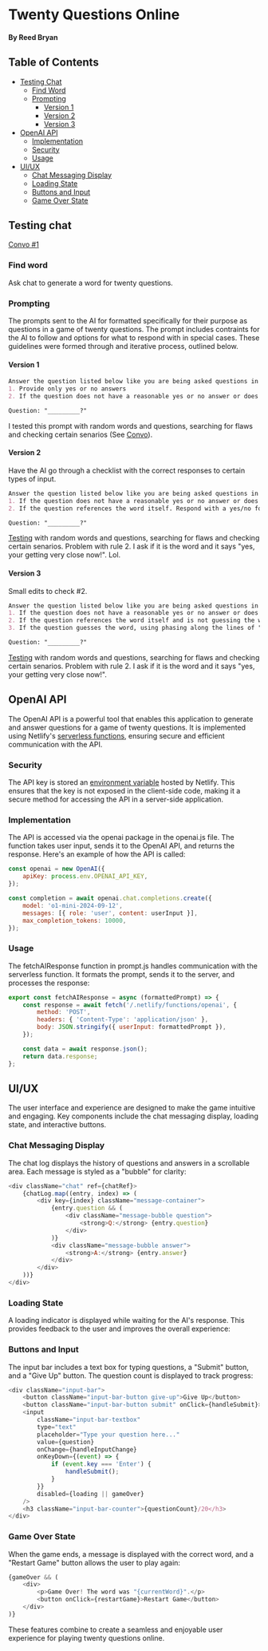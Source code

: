 # Twenty Questions Online
#### By Reed Bryan

## Table of Contents
- [Testing Chat](#testing-chat)
  - [Find Word](#find-word)
  - [Prompting](#prompting)
    - [Version 1](#version-1)
    - [Version 2](#version-2)
    - [Version 3](#version-3)
- [OpenAI API](#openai-api)
  - [Implementation](#implementation)
  - [Security](#security)
  - [Usage](#usage)
- [UI/UX](#uiux)
  - [Chat Messaging Display](#chat-messaging-display)
  - [Loading State](#loading-state)
  - [Buttons and Input](#buttons-and-input)
  - [Game Over State](#game-over-state)


## Testing chat
[Convo #1](https://chatgpt.com/share/67ddade0-65ec-800b-b86c-bf9f91d6f78b)

### Find word
Ask chat to generate a word for twenty questions.

### **Prompting**
The prompts sent to the AI for formatted specifically for their purpose as questions in a game of twenty questions. The prompt includes contraints for the AI to follow and options for what to respond with in special cases. These guidelines were formed through and iterative process, outlined below.

#### **Version 1**
```md
Answer the question listed below like you are being asked questions in a game of twenty questions where your word is "_____". Answer based on the following rules:
1. Provide only yes or no answers
2. If the question does not have a reasonable yes or no answer or does not relate to the game. Respond with: "You question must have a yes or no answer, please ask another".

Question: "_________?"
```
I tested this prompt with random words and questions, searching for flaws and checking certain senarios (See [Convo](https://chatgpt.com/share/67ddb6b8-178c-800b-84ee-e2238b7d03b8)).

#### **Version 2**
Have the AI go through a checklist with the correct responses to certain types of input.
```md
Answer the question listed below like you are being asked questions in a game of twenty questions where your word is "_____". Beforer answering, go through the following checks one at a time and in order 1 to 2:
1. If the question does not have a reasonable yes or no answer or does not relate to the game. Respond with: "You question must have a yes or no answer, please ask another".
2. If the question references the word itself. Respond with a yes/no followed by a hint that they are getting close.

Question: "_________?"
```
[Testing](https://chatgpt.com/share/67ddcfbb-7428-800b-9fde-a7f53b0c90b7) with random words and questions, searching for flaws and checking certain senarios.
Problem with rule 2. I ask if it is the word and it says "yes, your getting very close now!". Lol.

#### **Version 3**
Small edits to check #2.
```md
Answer the question listed below like you are being asked questions in a game of twenty questions where your word is "_____". Before answering, go through the following checks one at a time and in order 1 to 3:
1. If the question does not have a reasonable yes or no answer or does not relate to the game. Respond with: "You question must have a yes or no answer, please ask another".
2. If the question references the word itself and is not guessing the word outright. Respond with a yes/no followed by a hint that they are getting close.
3. If the question guesses the word, using phasing along the lines of "is it x?" (where x is the word). Then Respond with "Yes! The word I was thinking of was x."

Question: "_________?"
```
[Testing](https://chatgpt.com/share/67ddd32c-e920-800b-88ea-7c040bcba3f6) with random words and questions, searching for flaws and checking certain senarios.
Problem with rule 2. I ask if it is the word and it says "yes, your getting very close now!".

## OpenAI API
The OpenAI API is a powerful tool that enables this application to generate and answer questions for a game of twenty questions. It is implemented using Netlify's [serverless functions](https://docs.netlify.com/functions/overview/), ensuring secure and efficient communication with the API.

### **Security**
The API key is stored an [environment variable](https://docs.netlify.com/environment-variables/overview/) hosted by Netlify. This ensures that the key is not exposed in the client-side code, making it a secure method for accessing the API in a server-side application.

### **Implementation**
The API is accessed via the openai package in the openai.js file. The function takes user input, sends it to the OpenAI API, and returns the response. Here's an example of how the API is called:
```js
const openai = new OpenAI({
    apiKey: process.env.OPENAI_API_KEY,
});

const completion = await openai.chat.completions.create({
    model: 'o1-mini-2024-09-12',
    messages: [{ role: 'user', content: userInput }],
    max_completion_tokens: 10000,
});
```

### **Usage**
The fetchAIResponse function in prompt.js handles communication with the serverless function. It formats the prompt, sends it to the server, and processes the response:
```js
export const fetchAIResponse = async (formattedPrompt) => {
    const response = await fetch('/.netlify/functions/openai', {
        method: 'POST',
        headers: { 'Content-Type': 'application/json' },
        body: JSON.stringify({ userInput: formattedPrompt }),
    });

    const data = await response.json();
    return data.response;
};
```

## UI/UX
The user interface and experience are designed to make the game intuitive and engaging. Key components include the chat messaging display, loading state, and interactive buttons.

### **Chat Messaging Display**
The chat log displays the history of questions and answers in a scrollable area. Each message is styled as a "bubble" for clarity:
```js
<div className="chat" ref={chatRef}>
    {chatLog.map((entry, index) => (
        <div key={index} className="message-container">
            {entry.question && (
                <div className="message-bubble question">
                    <strong>Q:</strong> {entry.question}
                </div>
            )}
            <div className="message-bubble answer">
                <strong>A:</strong> {entry.answer}
            </div>
        </div>
    ))}
</div>
```

### **Loading State**
A loading indicator is displayed while waiting for the AI's response. This provides feedback to the user and improves the overall experience:

### **Buttons and Input**
The input bar includes a text box for typing questions, a "Submit" button, and a "Give Up" button. The question count is displayed to track progress:
```js 
<div className="input-bar">
    <button className="input-bar-button give-up">Give Up</button>
    <button className="input-bar-button submit" onClick={handleSubmit}>Submit</button>
    <input
        className="input-bar-textbox"
        type="text"
        placeholder="Type your question here..."
        value={question}
        onChange={handleInputChange}
        onKeyDown={(event) => {
            if (event.key === 'Enter') {
                handleSubmit();
            }
        }}
        disabled={loading || gameOver}
    />
    <h3 className="input-bar-counter">{questionCount}/20</h3>
</div>
```

### **Game Over State**
When the game ends, a message is displayed with the correct word, and a "Restart Game" button allows the user to play again:
```js
{gameOver && (
    <div>
        <p>Game Over! The word was "{currentWord}".</p>
        <button onClick={restartGame}>Restart Game</button>
    </div>
)}
```
These features combine to create a seamless and enjoyable user experience for playing twenty questions online.